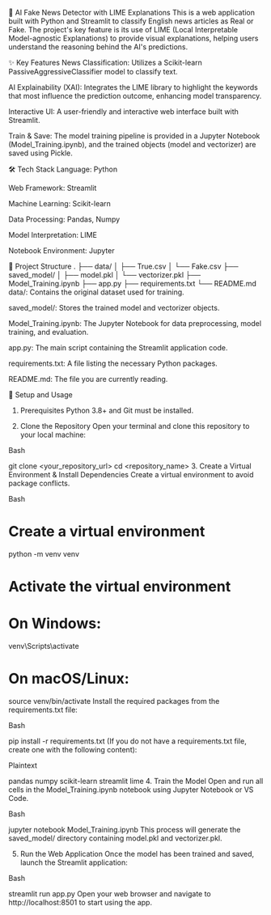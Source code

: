 🔎 AI Fake News Detector with LIME Explanations
This is a web application built with Python and Streamlit to classify English news articles as Real or Fake. The project's key feature is its use of LIME (Local Interpretable Model-agnostic Explanations) to provide visual explanations, helping users understand the reasoning behind the AI's predictions.

✨ Key Features
News Classification: Utilizes a Scikit-learn PassiveAggressiveClassifier model to classify text.

AI Explainability (XAI): Integrates the LIME library to highlight the keywords that most influence the prediction outcome, enhancing model transparency.

Interactive UI: A user-friendly and interactive web interface built with Streamlit.

Train & Save: The model training pipeline is provided in a Jupyter Notebook (Model_Training.ipynb), and the trained objects (model and vectorizer) are saved using Pickle.

🛠️ Tech Stack
Language: Python

Web Framework: Streamlit

Machine Learning: Scikit-learn

Data Processing: Pandas, Numpy

Model Interpretation: LIME

Notebook Environment: Jupyter

📁 Project Structure
.
├── data/
│   ├── True.csv
│   └── Fake.csv
├── saved_model/
│   ├── model.pkl
│   └── vectorizer.pkl
├── Model_Training.ipynb
├── app.py
├── requirements.txt
└── README.md
data/: Contains the original dataset used for training.

saved_model/: Stores the trained model and vectorizer objects.

Model_Training.ipynb: The Jupyter Notebook for data preprocessing, model training, and evaluation.

app.py: The main script containing the Streamlit application code.

requirements.txt: A file listing the necessary Python packages.

README.md: The file you are currently reading.

🚀 Setup and Usage
1. Prerequisites
Python 3.8+ and Git must be installed.

2. Clone the Repository
Open your terminal and clone this repository to your local machine:

Bash

git clone <your_repository_url>
cd <repository_name>
3. Create a Virtual Environment & Install Dependencies
Create a virtual environment to avoid package conflicts.

Bash

# Create a virtual environment
python -m venv venv

# Activate the virtual environment
# On Windows:
venv\Scripts\activate
# On macOS/Linux:
source venv/bin/activate
Install the required packages from the requirements.txt file:

Bash

pip install -r requirements.txt
(If you do not have a requirements.txt file, create one with the following content):

Plaintext

pandas
numpy
scikit-learn
streamlit
lime
4. Train the Model
Open and run all cells in the Model_Training.ipynb notebook using Jupyter Notebook or VS Code.

Bash

jupyter notebook Model_Training.ipynb
This process will generate the saved_model/ directory containing model.pkl and vectorizer.pkl.

5. Run the Web Application
Once the model has been trained and saved, launch the Streamlit application:

Bash

streamlit run app.py
Open your web browser and navigate to http://localhost:8501 to start using the app.
